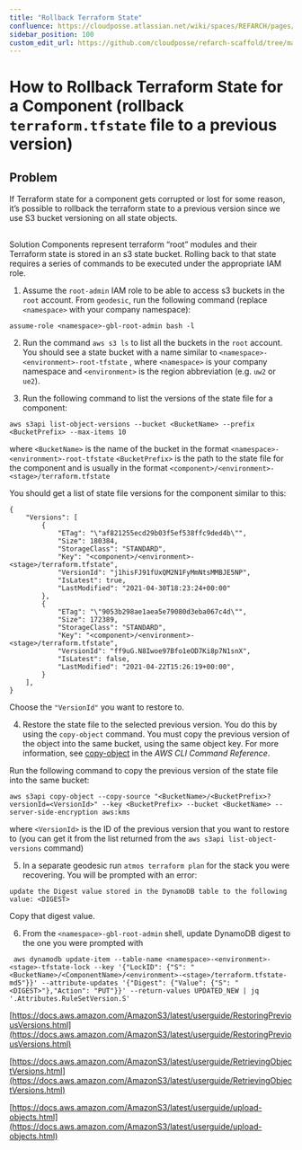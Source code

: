 ```yaml
---
title: "Rollback Terraform State"
confluence: https://cloudposse.atlassian.net/wiki/spaces/REFARCH/pages/1245610009
sidebar_position: 100
custom_edit_url: https://github.com/cloudposse/refarch-scaffold/tree/main/docs/docs/how-to-guides/tutorials/how-to-rollback-terraform-state-for-a-component-rollback-terrafo.md
---
```


# How to Rollback Terraform State for a Component (rollback `terraform.tfstate` file to a previous version)

## Problem

If Terraform state for a component gets corrupted or lost for some reason, it’s possible to rollback the terraform state to a previous version since we use S3 bucket versioning on all state objects.

##
Solution
Components represent terraform “root” modules and their Terraform state is stored in an s3 state bucket. Rolling back to that state requires a series of commands to be executed under the appropriate IAM role.

1. Assume the `root-admin` IAM role to be able to access s3 buckets in the `root` account. From `geodesic`, run the following command (replace `<namespace>` with your company namespace):

```
assume-role <namespace>-gbl-root-admin bash -l
```

2. Run the command `aws s3 ls` to list all the buckets in the `root` account.
You should see a state bucket with a name similar to `<namespace>-<environment>-root-tfstate` , where `<namespace>` is your company namespace and `<environment>` is the region abbreviation (e.g. `uw2` or `ue2`).

3. Run the following command to list the versions of the state file for a component:

```
aws s3api list-object-versions --bucket <BucketName> --prefix <BucketPrefix> --max-items 10
```
where
    `<BucketName>` is the name of the bucket in the format `<namespace>-<environment>-root-tfstate`
    `<BucketPrefix>` is the path to the state file for the component and is usually in the format `<component>/<environment>-<stage>/terraform.tfstate`

You should get a list of state file versions for the component similar to this:

```
{
    "Versions": [
        {
            "ETag": "\"af821255ecd29b03f5ef538ffc9ded4b\"",
            "Size": 180384,
            "StorageClass": "STANDARD",
            "Key": "<component>/<environment>-<stage>/terraform.tfstate",
            "VersionId": "j1hisFJ91fUxQM2N1FyMmNtsMMBJE5NP",
            "IsLatest": true,
            "LastModified": "2021-04-30T18:23:24+00:00"
        },
        {
            "ETag": "\"9053b298ae1aea5e79080d3eba067c4d\"",
            "Size": 172389,
            "StorageClass": "STANDARD",
            "Key": "<component>/<environment>-<stage>/terraform.tfstate",
            "VersionId": "ff9uG.N8Iwoe97Bfo1eOD7Ki8p7N1snX",
            "IsLatest": false,
            "LastModified": "2021-04-22T15:26:19+00:00",
        }
    ],
}
```
Choose the `"VersionId"` you want to restore to.

4. Restore the state file to the selected previous version. You do this by using the `copy-object` command. You must copy the previous version of the object into the same bucket, using the same object key. For more information, see [copy-object](https://docs.aws.amazon.com/cli/latest/reference/s3api/copy-object.html) in the _AWS CLI Command Reference_.

Run the following command to copy the previous version of the state file into the same bucket:

```
aws s3api copy-object --copy-source "<BucketName>/<BucketPrefix>?versionId=<VersionId>" --key <BucketPrefix> --bucket <BucketName> --server-side-encryption aws:kms
```
where
   `<VersionId>` is the ID of the previous version that you want to restore to (you can get it from the list returned from the `aws s3api list-object-versions` command)

5. In a separate geodesic run `atmos terraform plan` for the stack you were recovering. You will be prompted with an error:

```
update the Digest value stored in the DynamoDB table to the following value: <DIGEST>
```
Copy that digest value.

6. From the `<namespace>-gbl-root-admin` shell, update DynamoDB digest to the one you were prompted with

```
 aws dynamodb update-item --table-name <namespace>-<environment>-<stage>-tfstate-lock --key '{"LockID": {"S": "<BucketName>/<ComponentName>/<environment>-<stage>/terraform.tfstate-md5"}}' --attribute-updates '{"Digest": {"Value": {"S": "<DIGEST>"},"Action": "PUT"}}' --return-values UPDATED_NEW | jq '.Attributes.RuleSetVersion.S'
```
[https://docs.aws.amazon.com/AmazonS3/latest/userguide/RestoringPreviousVersions.html](https://docs.aws.amazon.com/AmazonS3/latest/userguide/RestoringPreviousVersions.html)

[https://docs.aws.amazon.com/AmazonS3/latest/userguide/RetrievingObjectVersions.html](https://docs.aws.amazon.com/AmazonS3/latest/userguide/RetrievingObjectVersions.html)

[https://docs.aws.amazon.com/AmazonS3/latest/userguide/upload-objects.html](https://docs.aws.amazon.com/AmazonS3/latest/userguide/upload-objects.html)


